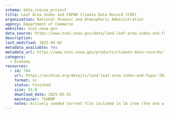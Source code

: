 ```yaml
---
schema: data_rescue_project 
title: Leaf Area Index and FAPAR Climate Data Record (CDR)
organization: National Oceanic and Atmospheric Administration
agency: Department of Commerce
websites: ncei.noaa.gov
data_source: https://www.ncei.noaa.gov/data/land-leaf-area-index-and-fapar/
description: 
last_modified: 2025-04-02
metadata_available: Yes
metadata_url: https://www.ncei.noaa.gov/products/climate-data-records/leaf-area-index-and-fapar
category:
  - Economy
resources:
  - id: 704
    url: https://archive.org/details/land-leaf-area-index-and-fapar-2025-03-31
    format: nc
    status: Finished
    size: 53.0
    download_date: 2025-03-31
    maintainer: TSHRMP
    notes: Actively seeded torrent file included in IA item (the one without _archive).  Direct file upload in progress.Alternate torrent locationhttps//academictorrents.com/details/426a128f0a0b22b202496bb2d3b9c449698bd5dd
---
```

